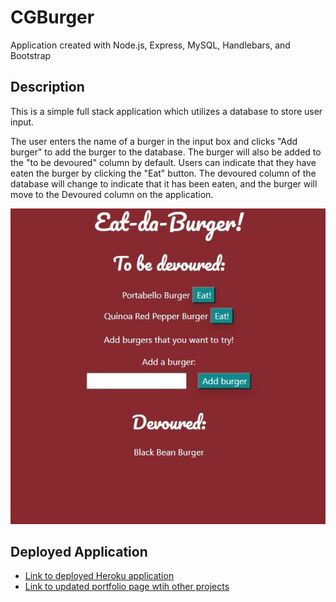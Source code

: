 # CGBurger
Application created with Node.js, Express, MySQL, Handlebars, and Bootstrap

## Description
This is a simple full stack application which utilizes a database to store user input. 

The user enters the name of a burger in the input box and clicks "Add burger" to add the burger to the database. The burger will also be added to the "to be devoured" column by default.
Users can indicate that they have eaten the burger by clicking the "Eat" button. The devoured column of the database will change to indicate that it has been eaten, and the burger will move to the Devoured column on the application.

![image of deployed application](/public/assets/img/burger.JPG)

## Deployed Application
* [Link to deployed Heroku application](https://floating-scrubland-43640.herokuapp.com/)
* [Link to updated portfolio page wtih other projects](https://cgouge93.github.io)
